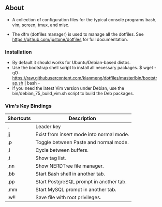 ## About
* A collection of configuration files for the typical console programs bash,
  vim, screen, tmux, and misc. 

* The dfm (dotfiles manager) is used to manage all the dotfiles.  See
  https://github.com/justone/dotfiles for full documentation.

### Installation
* By default it should works for Ubuntu/Debian-based distos. 
* Use the bootstrap shell script to install all necessary packages.
$ wget -qO- https://raw.githubusercontent.com/kianmeng/dotfiles/master/bin/bootstrap.sh | bash -
* If you need the latest Vim version under Debian, use the
  bin/debian_75_build_vim.sh script to build the Deb packages.

### Vim's Key Bindings
| Shortcuts | Description                              |
|-----------|------------------------------------------|
| ,         | Leader key                               |
| jj        | Exist from insert mode into normal mode. |
| ,p        | Toggle between Paste and normal mode.    |
| ,l        | Cycle between buffers.                   |
| ,t        | Show tag list.                           |
| ,nn       | Show NERDTree file manager.              |
| ,bb       | Start Bash shell in another tab.         |
| ,pp       | Start PostgreSQL prompt in another tab.  |
| ,mm       | Start MySQL prompt in another tab.       |
| :w!!      | Save file with root privileges.          |
